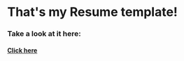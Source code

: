 # That's my Resume template!
### Take a look at it here:
#### [Click here](https://wurtey.github.io/resume/)
